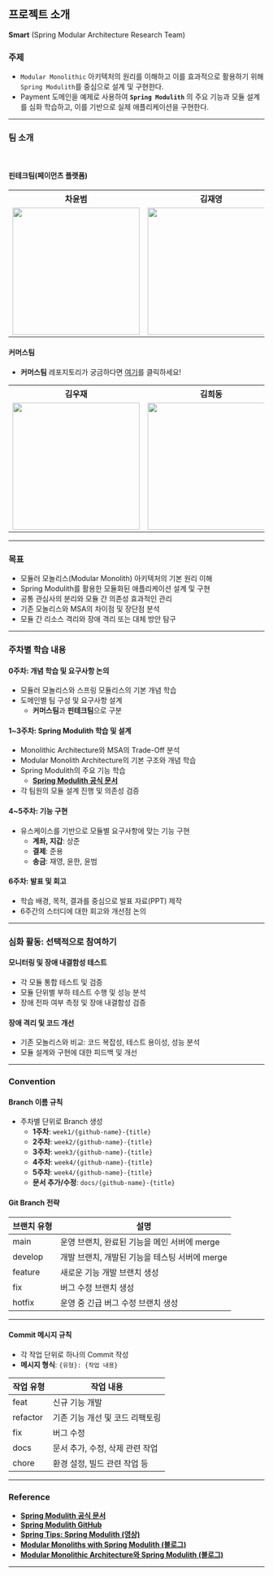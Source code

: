 ## 프로젝트 소개

**Smart** (Spring Modular Architecture Research Team)

### 주제

- `Modular Monolithic` 아키텍처의 원리를 이해하고 이를 효과적으로 활용하기 위해 `Spring Modulith`를 중심으로 설계 및 구현한다.
- Payment 도메인을 예제로 사용하여 **`Spring Modulith`** 의 주요 기능과 모듈 설계를 심화 학습하고, 이를 기반으로 실제 애플리케이션을 구현한다.

---

### 팀 소개

<br/>

#### 핀테크팀(페이먼츠 플랫폼)
<table align="center">
    <th align="center">차윤범</th>
    <th align="center">김재영</th>
    <th align="center">문준용</th>
    <th align="center">조상준</th>
    <th align="center">최윤한</th>
    <tr>
        <td align="center">
            <a href="https://github.com/char-yb"><img src="https://github.com/char-yb.png" width="250"/></a>
        </td>
        <td align="center">
            <a href="https://github.com/jaeyeong951"><img src="https://github.com/jaeyeong951.png" width="250"/></a>
        </td>
        <td align="center">
            <a href="https://github.com/devfancy"><img src="https://github.com/devfancy.png" width="250"/></a>
        </td>
        <td align="center">
            <a href="https://github.com/sangjun121"><img src="https://github.com/sangjun121.png" width="250"/></a>
        </td>
        <td align="center">
            <a href="https://github.com/unanchoi"><img src="https://github.com/unanchoi.png" width="250"/></a>
        </td>
    </tr>
</table>

#### 커머스팀

- **커머스팀** 레포지토리가 궁금하다면 [여기](https://github.com/sipe-team/3-2_smart_commerce)를 클릭하세요!

<table align="center">
    <th align="center">김우재</th>
    <th align="center">김희동</th>
    <th align="center">허정화</th>
    <th align="center">서영학</th>
    <th align="center">장준환</th>
    <th align="center">유지예</th>
    <tr>
        <td align="center">
            <a href="https://github.com/kwj1270"><img src="https://github.com/kwj1270.png" width="250"/></a>
        </td>
        <td align="center">
            <a href="https://github.com/ruthetum"><img src="https://github.com/ruthetum.png" width="250"/></a>
        </td>
        <td align="center">
            <a href="https://github.com/hoa0217"><img src="https://github.com/hoa0217.png" width="250"/></a>
        </td>
        <td align="center">
            <a href="https://github.com/inspire12"><img src="https://github.com/inspire12.png" width="250"/></a>
        </td>
        <td align="center">
            <a href="https://github.com/itschrisjang"><img src="https://github.com/itschrisjang.png" width="250"/></a>
        </td>
        <td align="center">
            <a href="https://github.com/yujiyea"><img src="https://github.com/yujiyea.png" width="250"/></a>
        </td>
    </tr>
</table>

---

### 목표

- 모듈러 모놀리스(Modular Monolith) 아키텍처의 기본 원리 이해
- Spring Modulith를 활용한 모듈화된 애플리케이션 설계 및 구현
- 공통 관심사의 분리와 모듈 간 의존성 효과적인 관리
- 기존 모놀리스와 MSA의 차이점 및 장단점 분석
- 모듈 간 리소스 격리와 장애 격리 또는 대체 방안 탐구

---

### 주차별 학습 내용

#### 0주차: 개념 학습 및 요구사항 논의

- 모듈러 모놀리스와 스프링 모듈리스의 기본 개념 학습
- 도메인별 팀 구성 및 요구사항 설계
    - **커머스팀**과 **핀테크팀**으로 구분

#### 1~3주차: Spring Modulith 학습 및 설계

- Monolithic Architecture와 MSA의 Trade-Off 분석
- Modular Monolith Architecture의 기본 구조와 개념 학습
- Spring Modulith의 주요 기능 학습
    - **[Spring Modulith 공식 문서](https://docs.spring.io/spring-modulith/reference/fundamentals.html)**
- 각 팀원의 모듈 설계 진행 및 의존성 검증

#### 4~5주차: 기능 구현

- 유스케이스를 기반으로 모듈별 요구사항에 맞는 기능 구현
    - **계좌, 지갑**: 상준
    - **결제**: 준용
    - **송금**: 재영, 윤한, 윤범

#### 6주차: 발표 및 회고

- 학습 배경, 목적, 결과를 중심으로 발표 자료(PPT) 제작
- 6주간의 스터디에 대한 회고와 개선점 논의

---

### 심화 활동: 선택적으로 참여하기

#### 모니터링 및 장애 내결함성 테스트

- 각 모듈 통합 테스트 및 검증
- 모듈 단위별 부하 테스트 수행 및 성능 분석
- 장애 전파 여부 측정 및 장애 내결함성 검증

#### 장애 격리 및 코드 개선

- 기존 모놀리스와 비교: 코드 복잡성, 테스트 용이성, 성능 분석
- 모듈 설계와 구현에 대한 피드백 및 개선

---

### Convention

#### Branch 이름 규칙

- 주차별 단위로 Branch 생성
    - **1주차**: `week1/{github-name}-{title}`
    - **2주차**: `week2/{github-name}-{title}`
    - **3주차**: `week3/{github-name}-{title}`
    - **4주차**: `week4/{github-name}-{title}`
    - **5주차**: `week4/{github-name}-{title}`
    - **문서 추가/수정**: `docs/{github-name}-{title}`

#### Git Branch 전략

| 브랜치 유형 | 설명                                      |
|-------------|-------------------------------------------|
| main        | 운영 브랜치, 완료된 기능을 메인 서버에 merge |
| develop     | 개발 브랜치, 개발된 기능을 테스팅 서버에 merge |
| feature     | 새로운 기능 개발 브랜치 생성                |
| fix         | 버그 수정 브랜치 생성                     |
| hotfix      | 운영 중 긴급 버그 수정 브랜치 생성           |

---

#### Commit 메시지 규칙

- 각 작업 단위로 하나의 Commit 작성
- **메시지 형식**: `{유형}: {작업 내용}`

| 작업 유형  | 작업 내용                     |
|------------|------------------------------|
| feat       | 신규 기능 개발                  |
| refactor   | 기존 기능 개선 및 코드 리팩토링   |
| fix        | 버그 수정                      |
| docs       | 문서 추가, 수정, 삭제 관련 작업    |
| chore      | 환경 설정, 빌드 관련 작업 등       |

---

### Reference

- **[Spring Modulith 공식 문서](https://docs.spring.io/spring-modulith/reference/fundamentals.html)**
- **[Spring Modulith GitHub](https://github.com/spring-projects/spring-modulith)**
- **[Spring Tips: Spring Modulith (영상)](https://www.youtube.com/watch?v=MYEx0kO2-8A&ab_channel=SpringDeveloper)**
- **[Modular Monoliths with Spring Modulith (블로그)](https://medium.com/@selcuk.sert/modular-monoliths-with-spring-modulith-96361f3167c9)**
- **[Modular Monolithic Architecture와 Spring Modulith (블로그)](https://monday9pm.com/modular-architecture%EC%99%80-spring-modulith-43b6709b2937)**

---
